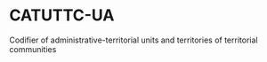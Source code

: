 # CATUTTC-UA
Codifier of administrative-territorial units and territories of territorial communities
